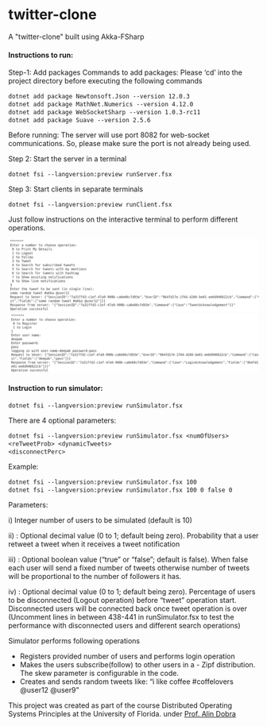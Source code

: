 # twitter-clone
A "twitter-clone" built using Akka-FSharp 

#### Instructions to run:
Step-1: Add packages
Commands to add packages:
Please ‘cd’ into the project directory before executing the following commands
```shell
dotnet add package Newtonsoft.Json --version 12.0.3
dotnet add package MathNet.Numerics --version 4.12.0
dotnet add package WebSocketSharp --version 1.0.3-rc11
dotnet add package Suave --version 2.5.6
```
Before running: The server will use port 8082 for web-socket communications. So, please make sure the
port is not already being used.

Step 2: Start the server in a terminal
```shell
dotnet fsi --langversion:preview runServer.fsx
```

Step 3: Start clients in separate terminals
```shell
dotnet fsi --langversion:preview runClient.fsx
```

Just follow instructions on the interactive terminal to perform different operations.

![Screenshot](img/img-1.png)
![Screenshot](img/img-2.png)


#### Instruction to run simulator:

```shell
dotnet fsi --langversion:preview runSimulator.fsx
```
There are 4 optional parameters:
```
dotnet fsi --langversion:preview runSimulator.fsx <numOfUsers> <reTweetProb> <dynamicTweets>
<disconnectPerc>
```
Example:
```shell
dotnet fsi --langversion:preview runSimulator.fsx 100
dotnet fsi --langversion:preview runSimulator.fsx 100 0 false 0
```

Parameters:


i) <numOfUsers> Integer number of users to be simulated (default is 10)

ii) <reTweetProb>: Optional decimal value (0 to 1; default being zero). Probability that a user
retweet a tweet when it receives a tweet notification

iii) <dynamicTweets>: Optional boolean value (“true” or “false”; default is false). When false each
user will send a fixed number of tweets otherwise number of tweets will be proportional to the
number of followers it has.

iv) <disconnectPerc >: Optional decimal value (0 to 1; default being zero). Percentage of users to be
disconnected (Logout operation) before “tweet” operation start. Disconnected users will be
connected back once tweet operation is over (Uncomment lines in between 438-441 in
runSimulator.fsx to test the performance with disconnected users and different search
operations)


Simulator performs following operations
- Registers provided number of users and performs login operation
- Makes the users subscribe(follow) to other users in a - Zipf distribution. The skew
parameter is configurable in the code.
- Creates and sends random tweets like: “i like coffee #coffelovers @user12 @user9”


This project was created as part of the course Distributed Operating Systems Principles at the University of Florida. under [Prof. Alin Dobra](https://www.cise.ufl.edu/dobra-alin/)